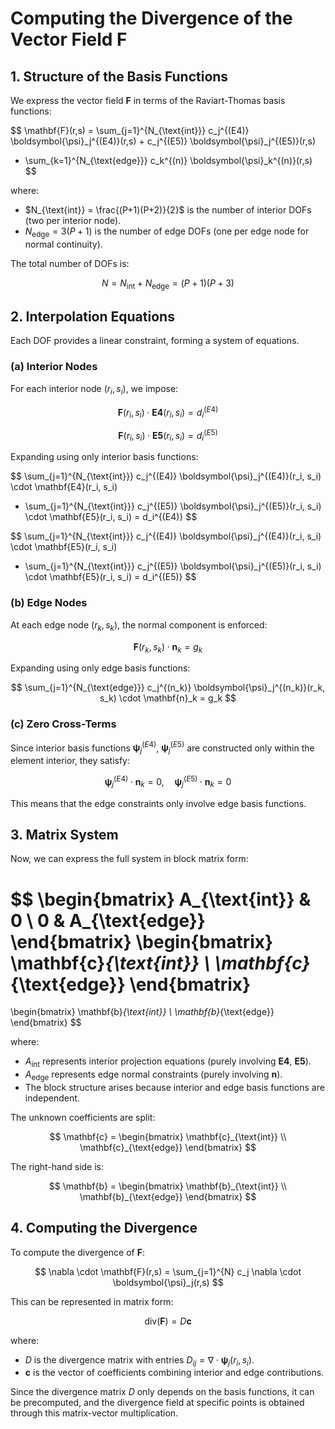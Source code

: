 # Computing the Divergence of the Vector Field $\mathbf{F}$

## 1. Structure of the Basis Functions
We express the vector field $\mathbf{F}$ in terms of the Raviart-Thomas basis functions:

$$
\mathbf{F}(r,s) = \sum_{j=1}^{N_{\text{int}}} c_j^{(E4)} \boldsymbol{\psi}_j^{(E4)}(r,s) + c_j^{(E5)} \boldsymbol{\psi}_j^{(E5)}(r,s)
+ \sum_{k=1}^{N_{\text{edge}}} c_k^{(n)} \boldsymbol{\psi}_k^{(n)}(r,s)
$$

where:
- $N_{\text{int}} = \frac{(P+1)(P+2)}{2}$ is the number of interior DOFs (two per interior node).
- $N_{\text{edge}} = 3(P+1)$ is the number of edge DOFs (one per edge node for normal continuity).

The total number of DOFs is:

$$
N = N_{\text{int}} + N_{\text{edge}} = (P+1)(P+3)
$$

## 2. Interpolation Equations
Each DOF provides a linear constraint, forming a system of equations.

### (a) Interior Nodes
For each interior node $(r_i, s_i)$, we impose:

$$
\mathbf{F}(r_i, s_i) \cdot \mathbf{E4}(r_i, s_i) = d_i^{(E4)}
$$

$$
\mathbf{F}(r_i, s_i) \cdot \mathbf{E5}(r_i, s_i) = d_i^{(E5)}
$$

Expanding using only interior basis functions:

$$
\sum_{j=1}^{N_{\text{int}}} c_j^{(E4)} \boldsymbol{\psi}_j^{(E4)}(r_i, s_i) \cdot \mathbf{E4}(r_i, s_i)
+ \sum_{j=1}^{N_{\text{int}}} c_j^{(E5)} \boldsymbol{\psi}_j^{(E5)}(r_i, s_i) \cdot \mathbf{E5}(r_i, s_i) = d_i^{(E4)}
$$

$$
\sum_{j=1}^{N_{\text{int}}} c_j^{(E4)} \boldsymbol{\psi}_j^{(E4)}(r_i, s_i) \cdot \mathbf{E5}(r_i, s_i)
+ \sum_{j=1}^{N_{\text{int}}} c_j^{(E5)} \boldsymbol{\psi}_j^{(E5)}(r_i, s_i) \cdot \mathbf{E5}(r_i, s_i) = d_i^{(E5)}
$$

### (b) Edge Nodes
At each edge node $(r_k, s_k)$, the normal component is enforced:

$$
\mathbf{F}(r_k, s_k) \cdot \mathbf{n}_k = g_k
$$

Expanding using only edge basis functions:

$$
\sum_{j=1}^{N_{\text{edge}}} c_j^{(n_k)} \boldsymbol{\psi}_j^{(n_k)}(r_k, s_k) \cdot \mathbf{n}_k = g_k
$$

### (c) Zero Cross-Terms
Since interior basis functions $\boldsymbol{\psi}_j^{(E4)}$, $\boldsymbol{\psi}_j^{(E5)}$ are constructed only within the element interior, they satisfy:

$$
\boldsymbol{\psi}_j^{(E4)} \cdot \mathbf{n}_k = 0, \quad
\boldsymbol{\psi}_j^{(E5)} \cdot \mathbf{n}_k = 0
$$

This means that the edge constraints only involve edge basis functions.

## 3. Matrix System
Now, we can express the full system in block matrix form:

$$
\begin{bmatrix}
A_{\text{int}} & 0 \\
0 & A_{\text{edge}}
\end{bmatrix}
\begin{bmatrix}
\mathbf{c}_{\text{int}} \\
\mathbf{c}_{\text{edge}}
\end{bmatrix}
=
\begin{bmatrix}
\mathbf{b}_{\text{int}} \\
\mathbf{b}_{\text{edge}}
\end{bmatrix}
$$

where:
- $A_{\text{int}}$ represents interior projection equations (purely involving $\mathbf{E4}$, $\mathbf{E5}$).
- $A_{\text{edge}}$ represents edge normal constraints (purely involving $\mathbf{n}$).
- The block structure arises because interior and edge basis functions are independent.

The unknown coefficients are split:

$$
\mathbf{c} =
\begin{bmatrix}
\mathbf{c}_{\text{int}} \\
\mathbf{c}_{\text{edge}}
\end{bmatrix}
$$

The right-hand side is:

$$
\mathbf{b} =
\begin{bmatrix}
\mathbf{b}_{\text{int}} \\
\mathbf{b}_{\text{edge}}
\end{bmatrix}
$$

## 4. Computing the Divergence
To compute the divergence of $\mathbf{F}$:

$$
\nabla \cdot \mathbf{F}(r,s) = \sum_{j=1}^{N} c_j \nabla \cdot \boldsymbol{\psi}_j(r,s)
$$

This can be represented in matrix form:

$$
\text{div}(\mathbf{F}) = D \mathbf{c}
$$

where:
- $D$ is the divergence matrix with entries $D_{ij} = \nabla \cdot \boldsymbol{\psi}_j(r_i, s_i)$.
- $\mathbf{c}$ is the vector of coefficients combining interior and edge contributions.

Since the divergence matrix $D$ only depends on the basis functions, it can be precomputed, and the divergence field at specific points is obtained through this matrix-vector multiplication.
